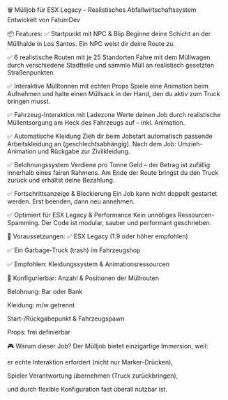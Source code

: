 

🗑️ Mülljob für ESX Legacy – Realistisches Abfallwirtschaftssystem
Entwickelt von FatumDev

📦 Features:
✅ Startpunkt mit NPC & Blip
Beginne deine Schicht an der Müllhalde in Los Santos. Ein NPC weist dir deine Route zu.

✅ 6 realistische Routen mit je 25 Standorten
Fahre mit dem Müllwagen durch verschiedene Stadtteile und sammle Müll an realistisch gesetzten Straßenpunkten.

✅ Interaktive Mülltonnen mit echten Props
Spiele eine Animation beim Aufnehmen und halte einen Müllsack in der Hand, den du aktiv zum Truck bringen musst.

✅ Fahrzeug-Interaktion mit Ladezone
Werte deinen Job durch realistische Müllentsorgung am Heck des Fahrzeugs auf – inkl. Animation.

✅ Automatische Kleidung
Zieh dir beim Jobstart automatisch passende Arbeitskleidung an (geschlechtsabhängig).
Nach dem Job: Umzieh-Animation und Rückgabe zur Zivilkleidung.

✅ Belohnungssystem
Verdiene pro Tonne Geld – der Betrag ist zufällig innerhalb eines fairen Rahmens.
Am Ende der Route bringst du den Truck zurück und erhältst deine Bezahlung.

✅ Fortschrittsanzeige & Blockierung
Ein Job kann nicht doppelt gestartet werden. Erst beenden, dann neu annehmen.

✅ Optimiert für ESX Legacy & Performance
Kein unnötiges Ressourcen-Spamming. Der Code ist modular, sauber und performant geschrieben.

🧩 Voraussetzungen:
✅ ESX Legacy (1.9 oder höher empfohlen)

✅ Ein Garbage-Truck (trash) im Fahrzeugshop

✅ Empfohlen: Kleidungssystem & Animationsressourcen

🔧 Konfigurierbar:
Anzahl & Positionen der Müllrouten

Belohnung: Bar oder Bank

Kleidung: m/w getrennt

Start-/Rückgabepunkt & Fahrzeugspawn

Props: frei definierbar

🎮 Warum dieser Job?
Der Mülljob bietet einzigartige Immersion, weil:

er echte Interaktion erfordert (nicht nur Marker-Drücken),

Spieler Verantwortung übernehmen (Truck zurückbringen),

und durch flexible Konfiguration fast überall nutzbar ist.

